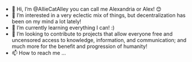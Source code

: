 - 👋 Hi, I’m @AllieCatAlley you can call me Alexandria or Alex! 😊
- 👀 I’m interested in a very eclectic mix of things, but decentralization has been on my mind a lot lately!
- 🌱 I’m currently learning everything I can! :)
- 💞️ I’m looking to contribute to projects that allow everyone free and uncensored access to knowledge, information, and communication; and much more for the benefit and progression of humanity!
- 📫 How to reach me ...

<!---
AllieCatAlley/AllieCatAlley is a ✨ special ✨ repository because its `README.md` (this file) appears on your GitHub profile.
You can click the Preview link to take a look at your changes.
--->
